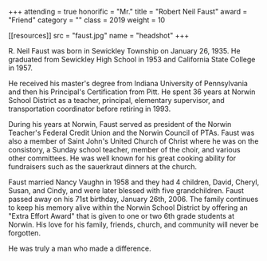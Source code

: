 +++
attending = true
honorific = "Mr."
title     = "Robert Neil Faust"
award     = "Friend"
category  = ""
class     = 2019
weight    = 10

[[resources]]
  src  = "faust.jpg"
  name = "headshot"
+++

R. Neil Faust was born in Sewickley Township on January 26, 1935. He graduated from Sewickley High School in 1953 and California State College in 1957.

He received his master's degree from Indiana University of Pennsylvania and then his Principal's Certification from Pitt. He spent 36 years at Norwin School District as a teacher, principal, elementary supervisor, and transportation coordinator before retiring in 1993.

During his years at Norwin, Faust served as president of the Norwin Teacher's Federal Credit Union and the Norwin Council of PTAs. Faust was also a member of Saint John's United Church of Christ where he was on the consistory, a Sunday school teacher, member of the choir, and various other committees. He was well known for his great cooking ability for fundraisers such as the sauerkraut dinners at the church.

Faust married Nancy Vaughn in 1958 and they had 4 children, David, Cheryl, Susan, and Cindy, and were later blessed with five grandchildren. Faust passed away on his 71st birthday, January 26th, 2006. The family continues to keep his memory alive within the Norwin School District by offering an "Extra Effort Award" that is given to one or two 6th grade students at Norwin. His love for his family, friends, church, and community will never be forgotten.

He was truly a man who made a difference.

